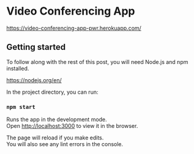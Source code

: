 # Video Conferencing App

https://video-conferencing-app-pwr.herokuapp.com/

## Getting started

To follow along with the rest of this post, you will need Node.js and npm installed.

https://nodejs.org/en/

In the project directory, you can run:

### `npm start`

Runs the app in the development mode.\
Open [http://localhost:3000](http://localhost:3000) to view it in the browser.

The page will reload if you make edits.\
You will also see any lint errors in the console.

